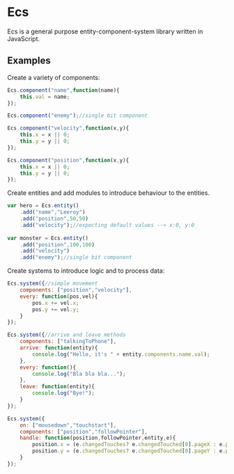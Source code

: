 # Ecs
 Ecs is a general purpose entity-component-system library written in JavaScript. 
## Examples
Create a variety of components:
```javascript
Ecs.component("name",function(name){
    this.val = name;
});

Ecs.component("enemy");//single bit component

Ecs.component("velocity",function(x,y){
    this.x = x || 0;
    this.y = y || 0;
});

Ecs.component("position",function(x,y){
    this.x = x || 0;
    this.y = y || 0;
});
```
Create entities and add modules to introduce behaviour to the entities.
```javascript
var hero = Ecs.entity()
    .add("name","Leeroy")
    .add("position",50,50)
    .add("velocity");//expecting default values --> x:0, y:0
    
var monster = Ecs.entity()
    .add("position",100,100)
    .add("velocity")
    .add("enemy");//single bit component
```
Create systems to introduce logic and to process data:
```javascript
Ecs.system({//simple movement
    components: ["position","velocity"],
    every: function(pos,vel){
        pos.x += vel.x;
        pos.y += vel.y;
    }
});

Ecs.system({//arrive and leave methods
    components: ["talkingToPhone"],
    arrive: function(entity){
        console.log("Hello, it's " + entity.components.name.val);
    },
    every: function(){
        console.log("Bla bla bla...");
    },
    leave: function(entity){
        console.log("Bye!");
    }
});

Ecs.system({
    on: ["mousedown","touchstart"],
    components: ["position","followPointer"],
    handle: function(position,followPointer,entity,e){
        position.x = (e.changedTouches? e.changedTouched[0].pageX : e.pageX);
        position.y = (e.changedTouches? e.changedTouched[0].pageY : e.pageY);
    }
});
```

